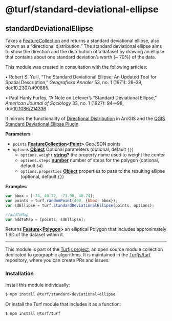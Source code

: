 # @turf/standard-deviational-ellipse

<!-- Generated by documentation.js. Update this documentation by updating the source code. -->

## standardDeviationalEllipse

Takes a [FeatureCollection](http://geojson.org/geojson-spec.html#feature-collection-objects) and returns a standard deviational ellipse,
also known as a “directional distribution.” The standard deviational ellipse
aims to show the direction and the distribution of a dataset by drawing
an ellipse that contains about one standard deviation’s worth (~ 70%) of the
data.

This module was created in consultation with the following articles:

• Robert S. Yuill, “The Standard Deviational Ellipse; An Updated Tool for
Spatial Description,” _Geografiska Annaler_ 53, no. 1 (1971): 28–39,
doi:[10.2307/490885](https://doi.org/10.2307/490885).

• Paul Hanly Furfey, “A Note on Lefever’s “Standard Deviational Ellipse,”
_American Journal of Sociology_ 33, no. 1 (1927): 94—98,
doi:[10.1086/214336](https://doi.org/10.1086/214336).

It mirrors the functionality of [Directional Distribution](http://desktop.arcgis.com/en/arcmap/10.3/tools/spatial-statistics-toolbox/directional-distribution.htm) in ArcGIS and the [QGIS Standard Deviational Ellipse Plugin](http://arken.nmbu.no/~havatv/gis/qgisplugins/SDEllipse/).

**Parameters**

-   `points` **[FeatureCollection](http://geojson.org/geojson-spec.html#feature-collection-objects)&lt;[Point](http://geojson.org/geojson-spec.html#point)>** GeoJSON points
-   `options` **[Object](https://developer.mozilla.org/en-US/docs/Web/JavaScript/Reference/Global_Objects/Object)** Optional parameters (optional, default `{}`)
    -   `options.weight` **[string](https://developer.mozilla.org/en-US/docs/Web/JavaScript/Reference/Global_Objects/String)?** the property name used to weight the center
    -   `options.steps` **[number](https://developer.mozilla.org/en-US/docs/Web/JavaScript/Reference/Global_Objects/Number)** number of steps for the polygon (optional, default `64`)
    -   `options.properties` **[Object](https://developer.mozilla.org/en-US/docs/Web/JavaScript/Reference/Global_Objects/Object)** properties to pass to the resulting ellipse (optional, default `{}`)

**Examples**

```javascript
var bbox = [-74, 40.72, -73.98, 40.74];
var points = turf.randomPoint(400, {bbox: bbox});
var sdEllipse = turf.standardDeviationalEllipse(points, options);

//addToMap
var addToMap = [points, sdEllipse];
```

Returns **[Feature](http://geojson.org/geojson-spec.html#feature-objects)&lt;[Polygon](http://geojson.org/geojson-spec.html#polygon)>** an elliptical Polygon that includes approximately 1 SD of the dataset within it.

<!-- This file is automatically generated. Please don't edit it directly:
if you find an error, edit the source file (likely index.js), and re-run
./scripts/generate-readmes in the turf project. -->

---

This module is part of the [Turfjs project](http://turfjs.org/), an open source
module collection dedicated to geographic algorithms. It is maintained in the
[Turfjs/turf](https://github.com/Turfjs/turf) repository, where you can create
PRs and issues.

### Installation

Install this module individually:

```sh
$ npm install @turf/standard-deviational-ellipse
```

Or install the Turf module that includes it as a function:

```sh
$ npm install @turf/turf
```
